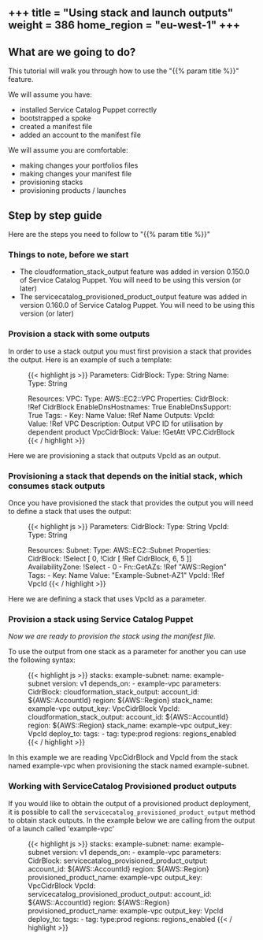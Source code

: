 +++
title = "Using stack and launch outputs"
weight = 386
home_region = "eu-west-1"
+++
---

## What are we going to do?

This tutorial will walk you through how to use the "{{% param title %}}" feature.

We will assume you have:
 
 - installed Service Catalog Puppet correctly
 - bootstrapped a spoke
 - created a manifest file
 - added an account to the manifest file

 We will assume you are comfortable:
 - making changes your portfolios files
 - making changes your manifest file
 - provisioning stacks
 - provisioning products / launches

## Step by step guide

Here are the steps you need to follow to "{{% param title %}}"

### Things to note, before we start

- The cloudformation_stack_output feature was added in version 0.150.0 of Service Catalog Puppet.  You will need to be using this version (or later)
- The servicecatalog_provisioned_product_output feature was added in version 0.160.0 of Service Catalog Puppet.  You will need to be using this version (or later)

### Provision a stack with some outputs

In order to use a stack output you must first provision a stack that provides the output.  Here is an example of such a
template:

 <figure>
  {{< highlight js >}}
Parameters:
  CidrBlock:
    Type: String
  Name:
    Type: String

Resources:
  VPC:
    Type: AWS::EC2::VPC
    Properties:
      CidrBlock: !Ref CidrBlock
      EnableDnsHostnames: True
      EnableDnsSupport: True
      Tags:
        - Key: Name
          Value: !Ref Name
Outputs:
  VpcId:
    Value: !Ref VPC
    Description: Output VPC ID for utilisation by dependent product
  VpcCidrBlock:
    Value: !GetAtt VPC.CidrBlock
{{< / highlight >}}
 </figure>

Here we are provisioning a stack that outputs VpcId as an output.

### Provisioning a stack that depends on the initial stack, which consumes stack outputs

Once you have provisioned the stack that provides the output you will need to define a stack that uses the output:

 <figure>
  {{< highlight js >}}
Parameters:
  CidrBlock:
    Type: String
  VpcId:
    Type: String

Resources:
  Subnet:
    Type: AWS::EC2::Subnet
    Properties:
      CidrBlock: !Select [ 0, !Cidr [ !Ref CidrBlock, 6, 5 ]]
      AvailabilityZone: !Select
        - 0
        - Fn::GetAZs: !Ref "AWS::Region"
      Tags:
        - Key: Name
          Value: "Example-Subnet-AZ1"
      VpcId: !Ref VpcId
{{< / highlight >}}
 </figure>

Here we are defining a stack that uses VpcId as a parameter.

### Provision a stack using Service Catalog Puppet

_Now we are ready to provision the stack using the manifest file._

To use the output from one stack as a parameter for another you can use the following syntax:

 <figure>
  {{< highlight js >}}
stacks:
  example-subnet:
    name: example-subnet
    version: v1
    depends_on:
      - example-vpc
    parameters:
      CidrBlock:
        cloudformation_stack_output:
          account_id: ${AWS::AccountId}
          region: ${AWS::Region}
          stack_name: example-vpc
          output_key: VpcCidrBlock
      VpcId:
        cloudformation_stack_output:
          account_id: ${AWS::AccountId}
          region: ${AWS::Region}
          stack_name: example-vpc
          output_key: VpcId
    deploy_to:
      tags:
        - tag: type:prod
          regions: regions_enabled
  {{< / highlight >}}
 </figure>

In this example we are reading VpcCidrBlock and VpcId from the stack named example-vpc when provisioning the stack named
example-subnet.

### Working with ServiceCatalog Provisioned product outputs

If you would like to obtain the output of a provisioned product deployment, it is possible to call 
the `servicecatalog_provisioned_product_output` method to obtain stack outputs. In the example below we are calling from
the output of a launch called 'example-vpc'

 <figure>
  {{< highlight js >}}
stacks:
  example-subnet:
    name: example-subnet
    version: v1
    depends_on:
      - example-vpc
    parameters:
      CidrBlock:
        servicecatalog_provisioned_product_output:
          account_id: ${AWS::AccountId}
          region: ${AWS::Region}
          provisioned_product_name: example-vpc
          output_key: VpcCidrBlock
      VpcId:
        servicecatalog_provisioned_product_output:
          account_id: ${AWS::AccountId}
          region: ${AWS::Region}
          provisioned_product_name: example-vpc
          output_key: VpcId
    deploy_to:
      tags:
        - tag: type:prod
          regions: regions_enabled
  {{< / highlight >}}
 </figure>

